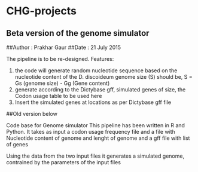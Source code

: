 # CHG-projects
## Beta version of the genome simulator
##Author : Prakhar Gaur
##Date : 21 July 2015

The pipeline is to be re-designed. 
Features:
1. the code will generate random nucleotide sequence based on the nucleotide content of the D. discoideum genome
	size (S) should be, S = Gs (genome size) - Gg (Gene content)
2. generate according to the Dictybase gff, simulated genes of size, the Codon usage table to be used here
3. Insert the simulated genes at locations as per Dictybase gff file



##Old version below

Code base for Genome simulator
This pipeline has been written in R and Python.
It takes as input a codon usage frequency file and a file with Nucleotide content of genome and lenght of genome and a gff file with list of genes 

Using the data from the two input files it generates a simulated genome, contrained by the parameters of the input files
